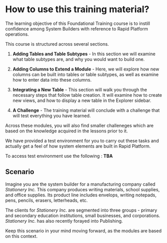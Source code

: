 # How to use this training material?

The learning objective of this Foundational Training course is to instill confidence among System Builders with reference to Rapid Platform operations.

This course is structured across several sections. 

1. **Adding Tables and Table Subtypes** - In this section we will examine what table subtypes are, and why you would want to build one.

2. **Adding Columns to Extend a Module** - Here, we will explore how new columns can be built into tables or table subtypes, as well as examine how to enter data into these columns.

3. **Integrating a New Table** - This section will walk you through the necessary steps that follow table creation. It will examine how to create new views, and how to display a new table in the Explorer sidebar.

4. **A Challenge** - The training material will conclude with a challenge that will test everything you have learned.

Across these modules, you will also find smaller challeneges which are based on the knowledge acquired in the lessons prior to it.

We have provided a test environment for you to carry out these tasks and actually get a feel of how system elements are built in Rapid Platform. 

To access test environment use the following : **TBA**

## Scenario

Imagine you are the system builder for a manufacturing company called *Stationery Inc.* This company produces writing materials, school supplies, and office supplies. Its product line includes envelops, writing notepads, pens, pencils, erasers, letterheads, etc. 

The clients for *Stationery Inc.* are segmented into three groups - primary and secondary education institutions, small businesses, and corporations. *Stationery Inc.* has also recently forayed into Publishing.

Keep this scenario in your mind moving forward, as the modules are based on this context.